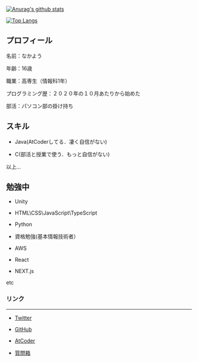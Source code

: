 [![Anurag's github stats](https://github-readme-stats.vercel.app/api?username=NakaYou&count_private=true&theme=radical)](https://github.com/anuraghazra/github-readme-stats)

[![Top Langs](https://github-readme-stats.vercel.app/api/top-langs/?username=NakaYou&count_private=true&layout=compact&theme=radical)](https://github.com/anuraghazra/github-readme-stats)
  

## プロフィール

名前：なかよう

年齢：16歳

職業：高専生（情報科1年）

プログラミング歴：２０２０年の１０月あたりから始めた

部活：パソコン部の掛け持ち

  
  

## スキル

 - Java(AtCoderしてる．凄く自信がない)

 - C(部活と授業で使う．もっと自信がない)

以上...

  

## 勉強中

- Unity

- HTML\CSS\JavaScript\TypeScript

- Python

- 資格勉強(基本情報技術者）
  
- AWS

- React

- NEXT.js

etc

### リンク

--------

- [Twitter](https://twitter.com/NakaYou_JK)

- [GitHub](https://github.com/NakaYou)

- [AtCoder](https://atcoder.jp/users/nakayou)

- [質問箱](https://peing.net/ja/nakayou_jk?p=auto&utm_source=twitter&utm_medium=timeline&utm_campaign=auto_recruitment)
